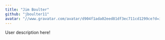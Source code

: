 ```yaml
---
title: "Jim Boulter"
github: "jboulter11"
avatar: "//www.gravatar.com/avatar/d904f1ada02eed81df3ec711cd1299ce?d=identicon"
---
```


User description here!
